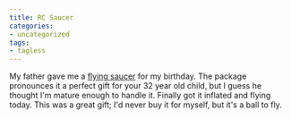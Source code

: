 ```yaml
---
title: RC Saucer
categories:
- uncategorized
tags:
- tagless
---
```


My father gave me a [flying saucer][1] for my birthday.  The package pronounces it a perfect gift for your 32 year old child, but I guess he thought I'm mature enough to handle it.
Finally got it inflated and flying today.  This was a great gift; I'd never buy it for myself, but it's a ball to fly.

   [1]: http://www.plantraco.com/product_tri.html
